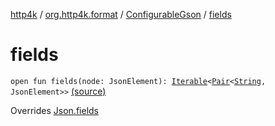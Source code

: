 [http4k](../../index.md) / [org.http4k.format](../index.md) / [ConfigurableGson](index.md) / [fields](./fields.md)

# fields

`open fun fields(node: JsonElement): `[`Iterable`](https://kotlinlang.org/api/latest/jvm/stdlib/kotlin.collections/-iterable/index.html)`<`[`Pair`](https://kotlinlang.org/api/latest/jvm/stdlib/kotlin/-pair/index.html)`<`[`String`](https://kotlinlang.org/api/latest/jvm/stdlib/kotlin/-string/index.html)`, JsonElement>>` [(source)](https://github.com/http4k/http4k/blob/master/http4k-format-gson/src/main/kotlin/org/http4k/format/Gson.kt#L81)

Overrides [Json.fields](../-json/fields.md)

